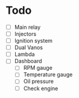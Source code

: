 # Todo

- [ ] Main relay
- [ ] Injectors
- [ ] Ignition system
- [ ] Dual Vanos
- [ ] Lambda
- [ ] Dashboard
	- [ ] RPM gauge
	- [ ] Temperature gauge
	- [ ] Oil pressure
	- [ ] Check engine